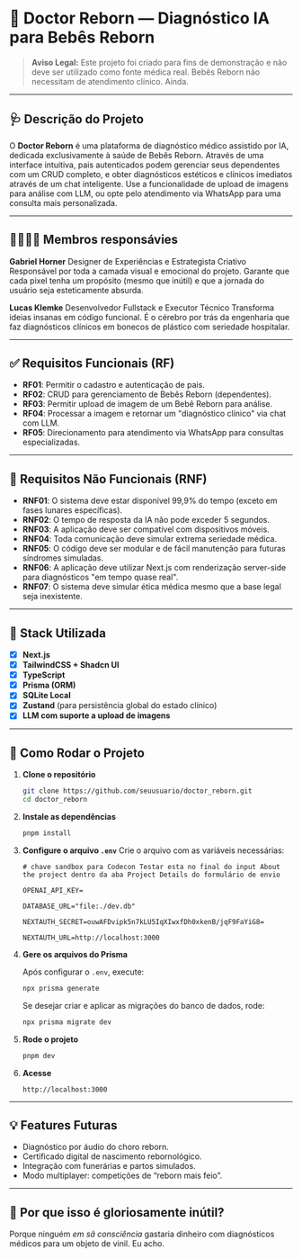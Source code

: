 # 🧸 Doctor Reborn — Diagnóstico IA para Bebês Reborn

> **Aviso Legal:** Este projeto foi criado para fins de demonstração e não deve ser utilizado como fonte médica real. Bebês Reborn não necessitam de atendimento clínico. Ainda.

---

## 🩺 Descrição do Projeto

O **Doctor Reborn** é uma plataforma de diagnóstico médico assistido por IA, dedicada exclusivamente à saúde de Bebês Reborn. Através de uma interface intuitiva, pais autenticados podem gerenciar seus dependentes com um CRUD completo, e obter diagnósticos estéticos e clínicos imediatos através de um chat inteligente. Use a funcionalidade de upload de imagens para análise com LLM, ou opte pelo atendimento via WhatsApp para uma consulta mais personalizada.

---

## 👨‍💻👨‍💻 Membros responsávies

**Gabriel Horner**
Designer de Experiências e Estrategista Criativo
Responsável por toda a camada visual e emocional do projeto. Garante que cada pixel tenha um propósito (mesmo que inútil) e que a jornada do usuário seja esteticamente absurda.

**Lucas Klemke**
Desenvolvedor Fullstack e Executor Técnico
Transforma ideias insanas em código funcional. É o cérebro por trás da engenharia que faz diagnósticos clínicos em bonecos de plástico com seriedade hospitalar.

---

## ✅ Requisitos Funcionais (RF)

- **RF01**: Permitir o cadastro e autenticação de pais.
- **RF02**: CRUD para gerenciamento de Bebês Reborn (dependentes).
- **RF03**: Permitir upload de imagem de um Bebê Reborn para análise.
- **RF04**: Processar a imagem e retornar um "diagnóstico clínico" via chat com LLM.
- **RF05**: Direcionamento para atendimento via WhatsApp para consultas especializadas.

---

## 🚫 Requisitos Não Funcionais (RNF)

- **RNF01**: O sistema deve estar disponível 99,9% do tempo (exceto em fases lunares específicas).
- **RNF02**: O tempo de resposta da IA não pode exceder 5 segundos.
- **RNF03**: A aplicação deve ser compatível com dispositivos móveis.
- **RNF04**: Toda comunicação deve simular extrema seriedade médica.
- **RNF05**: O código deve ser modular e de fácil manutenção para futuras síndromes simuladas.
- **RNF06**: A aplicação deve utilizar Next.js com renderização server-side para diagnósticos "em tempo quase real".
- **RNF07**: O sistema deve simular ética médica mesmo que a base legal seja inexistente.

---

## 🧱 Stack Utilizada

- [x] **Next.js**
- [x] **TailwindCSS + Shadcn UI**
- [x] **TypeScript**
- [x] **Prisma (ORM)**
- [x] **SQLite Local**
- [x] **Zustand** (para persistência global do estado clínico)
- [x] **LLM com suporte a upload de imagens**

---

## 🚀 Como Rodar o Projeto

1. **Clone o repositório**

   ```bash
   git clone https://github.com/seuusuario/doctor_reborn.git
   cd doctor_reborn
   ```

2. **Instale as dependências**

   ```bash
   pnpm install
   ```

3. **Configure o arquivo `.env`**
   Crie o arquivo com as variáveis necessárias:

   ```env
   # chave sandbox para Codecon Testar esta no final do input About the project dentro da aba Project Details do formulário de envio

   OPENAI_API_KEY=

   DATABASE_URL="file:./dev.db"

   NEXTAUTH_SECRET=ouwAFDvipk5n7kLU5IqXIwxfDh0xkenB/jqF9FaYiG8=

   NEXTAUTH_URL=http://localhost:3000
   ```

4. **Gere os arquivos do Prisma**
   
   Após configurar o `.env`, execute:

   ```bash
   npx prisma generate
   ```

   Se desejar criar e aplicar as migrações do banco de dados, rode:

   ```bash
   npx prisma migrate dev
   ```

5. **Rode o projeto**

   ```bash
   pnpm dev
   ```

6. **Acesse**
   ```
   http://localhost:3000
   ```

---

## 💡 Features Futuras

- Diagnóstico por áudio do choro reborn.
- Certificado digital de nascimento rebornológico.
- Integração com funerárias e partos simulados.
- Modo multiplayer: competições de “reborn mais feio”.

---

## 🤡 Por que isso é gloriosamente inútil?

Porque ninguém _em sã consciência_ gastaria dinheiro com diagnósticos médicos para um objeto de vinil. Eu acho.
